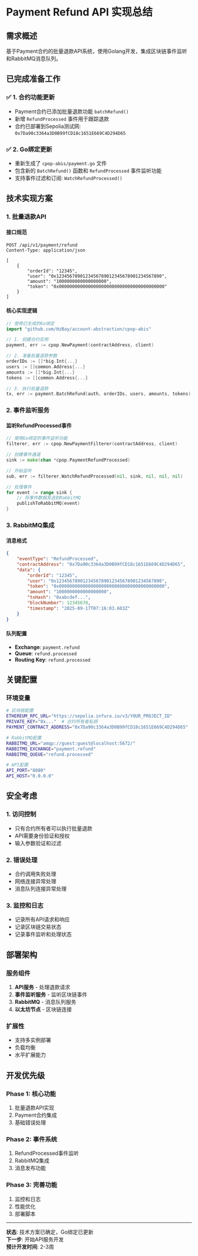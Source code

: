 # Payment Refund API 实现总结

## 需求概述

基于Payment合约的批量退款API系统，使用Golang开发，集成区块链事件监听和RabbitMQ消息队列。

## 已完成准备工作

### ✅ 1. 合约功能更新
- Payment合约已添加批量退款功能 `batchRefund()`
- 新增 `RefundProcessed` 事件用于跟踪退款
- 合约已部署到Sepolia测试网: `0x7Da90c3364a3D0B99fCD18c1651E669C4D294D65`

### ✅ 2. Go绑定更新
- 重新生成了 `cpop-abis/payment.go` 文件
- 包含新的 `BatchRefund()` 函数和 `RefundProcessed` 事件监听功能
- 支持事件过滤和订阅: `WatchRefundProcessed()`

## 技术实现方案

### 1. 批量退款API

#### 接口规范
```
POST /api/v1/payment/refund
Content-Type: application/json

[
    {
        "orderId": "12345",
        "user": "0x1234567890123456789012345678901234567890",
        "amount": "1000000000000000000",
        "token": "0x0000000000000000000000000000000000000000"
    }
]
```

#### 核心实现逻辑
```go
// 使用已生成的Go绑定
import "github.com/HzBay/account-abstraction/cpop-abis"

// 1. 创建合约实例
payment, err := cpop.NewPayment(contractAddress, client)

// 2. 准备批量退款参数
orderIDs := []*big.Int{...}
users := []common.Address{...}
amounts := []*big.Int{...}
tokens := []common.Address{...}

// 3. 执行批量退款
tx, err := payment.BatchRefund(auth, orderIDs, users, amounts, tokens)
```

### 2. 事件监听服务

#### 监听RefundProcessed事件
```go
// 使用Go绑定的事件监听功能
filterer, err := cpop.NewPaymentFilterer(contractAddress, client)

// 创建事件通道
sink := make(chan *cpop.PaymentRefundProcessed)

// 开始监听
sub, err := filterer.WatchRefundProcessed(nil, sink, nil, nil, nil)

// 处理事件
for event := range sink {
    // 将事件数据发送到RabbitMQ
    publishToRabbitMQ(event)
}
```

### 3. RabbitMQ集成

#### 消息格式
```json
{
    "eventType": "RefundProcessed",
    "contractAddress": "0x7Da90c3364a3D0B99fCD18c1651E669C4D294D65",
    "data": {
        "orderId": "12345",
        "user": "0x1234567890123456789012345678901234567890",
        "token": "0x0000000000000000000000000000000000000000",
        "amount": "1000000000000000000",
        "txHash": "0xabcdef...",
        "blockNumber": 12345678,
        "timestamp": "2025-09-17T07:16:03.603Z"
    }
}
```

#### 队列配置
- **Exchange**: `payment.refund`
- **Queue**: `refund.processed`
- **Routing Key**: `refund.processed`

## 关键配置

### 环境变量
```bash
# 区块链配置
ETHEREUM_RPC_URL="https://sepolia.infura.io/v3/YOUR_PROJECT_ID"
PRIVATE_KEY="0x..."  # 合约所有者私钥
PAYMENT_CONTRACT_ADDRESS="0x7Da90c3364a3D0B99fCD18c1651E669C4D294D65"

# RabbitMQ配置
RABBITMQ_URL="amqp://guest:guest@localhost:5672/"
RABBITMQ_EXCHANGE="payment.refund"
RABBITMQ_QUEUE="refund.processed"

# API配置
API_PORT="8080"
API_HOST="0.0.0.0"
```

## 安全考虑

### 1. 访问控制
- 只有合约所有者可以执行批量退款
- API需要身份验证和授权
- 输入参数验证和过滤

### 2. 错误处理
- 合约调用失败处理
- 网络连接异常处理
- 消息队列连接异常处理

### 3. 监控和日志
- 记录所有API请求和响应
- 记录区块链交易状态
- 记录事件监听和处理状态

## 部署架构

### 服务组件
1. **API服务** - 处理退款请求
2. **事件监听服务** - 监听区块链事件
3. **RabbitMQ** - 消息队列服务
4. **以太坊节点** - 区块链连接

### 扩展性
- 支持多实例部署
- 负载均衡
- 水平扩展能力

## 开发优先级

### Phase 1: 核心功能
1. 批量退款API实现
2. Payment合约集成
3. 基础错误处理

### Phase 2: 事件系统
1. RefundProcessed事件监听
2. RabbitMQ集成
3. 消息发布功能

### Phase 3: 完善功能
1. 监控和日志
2. 性能优化
3. 部署脚本

---

**状态**: 技术方案已确定，Go绑定已更新  
**下一步**: 开始API服务开发  
**预计开发时间**: 2-3周
